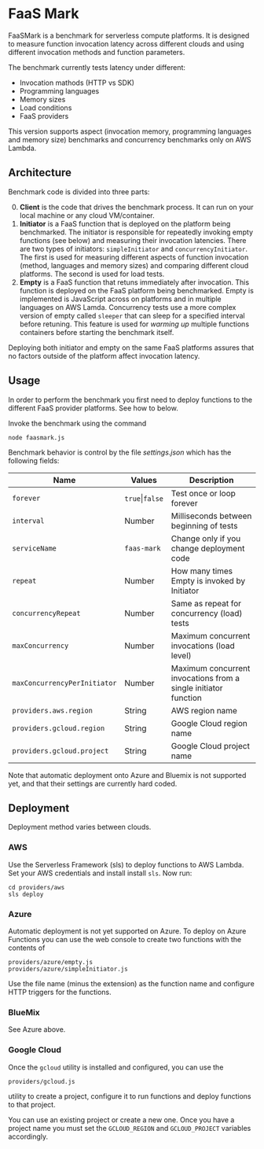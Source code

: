 # FaaS Mark

FaaSMark is a benchmark for serverless compute platforms. It is designed to measure function invocation latency across different clouds and using different invocation methods and function parameters.

The benchmark currently tests latency under different:
* Invocation mathods (HTTP vs SDK)
* Programming languages
* Memory sizes
* Load conditions
* FaaS providers

This version supports aspect (invocation memory, programming languages and memory size) benchmarks and concurrency benchmarks only on AWS Lambda.

## Architecture

Benchmark code is divided into three parts:

0. **Client** is the code that drives the benchmark process. It can run on your local machine or any cloud VM/container.
0. **Initiator** is a FaaS function that is deployed on the platform being benchmarked. The initiator is responsible for repeatedly invoking empty functions (see below) and measuring their invocation latencies. There are two types of initiators: `simpleInitiator` and `concurrencyInitiator`. The first is used for measuring different aspects of function invocation (method, languages and memory sizes) and comparing different cloud platforms. The second is used for load tests.
0. **Empty** is a FaaS function that retuns immediately after invocation. This function is deployed on the FaaS platform being benchmarked. Empty is implemented is JavaScript across on platforms and in multiple languages on AWS Lamda. Concurrency tests use a more complex version of empty called `sleeper` that can sleep for a specified interval before retuning. This feature is used for *warming up* multiple functions containers before starting the benchmark itself.

Deploying both initiator and empty on the same FaaS platforms assures that no factors outside of the platform affect invocation latency.

## Usage

In order to perform the benchmark you first need to deploy functions to the different FaaS provider platforms. See how to below.

Invoke the benchmark using the command

    node faasmark.js

Benchmark behavior is control by the file *settings.json* which has the following fields:


| Name                         | Values      | Description                                                         |
|------------------------------|-------------|---------------------------------------------------------------------|
| `forever`                    | `true`\|`false` | Test once or loop forever                                       |
| `interval`                   | Number          | Milliseconds between beginning of tests                         |
| `serviceName`                | `faas-mark`     | Change only if you change deployment code                       |
| `repeat`                     | Number          | How many times Empty is invoked by Initiator                    |
| `concurrencyRepeat`          | Number          | Same as repeat for concurrency (load) tests                     |
| `maxConcurrency`             | Number          | Maximum concurrent invocations (load level)                     |
| `maxConcurrencyPerInitiator` | Number          | Maximum concurrent invocations from a single initiator function |
| `providers.aws.region`       | String          | AWS region name                                                 |
| `providers.gcloud.region`    | String          | Google Cloud region name                                        |
| `providers.gcloud.project`   | String          | Google Cloud project name                                       |

Note that automatic deployment onto Azure and Bluemix is not supported yet, and that their settings are currently hard coded.

## Deployment

Deployment method varies between clouds.

### AWS

Use the Serverless Framework (sls) to deploy functions to AWS Lambda. Set your AWS credentials and install install `sls`.
Now run:

    cd providers/aws
    sls deploy

### Azure

Automatic deployment is not yet supported on Azure. To deploy on Azure Functions you can use the web console to create two functions with the contents of

    providers/azure/empty.js
    providers/azure/simpleInitiator.js

Use the file name (minus the extension) as the function name and configure HTTP triggers for the functions.

### BlueMix

See Azure above.

### Google Cloud

Once the `gcloud` utility is installed and configured, you can use the

    providers/gcloud.js

utility to create a project, configure it to run functions and deploy functions to that project.

You can use an existing project or create a new one. Once you have a project name you must set the `GCLOUD_REGION` and `GCLOUD_PROJECT` variables accordingly.
